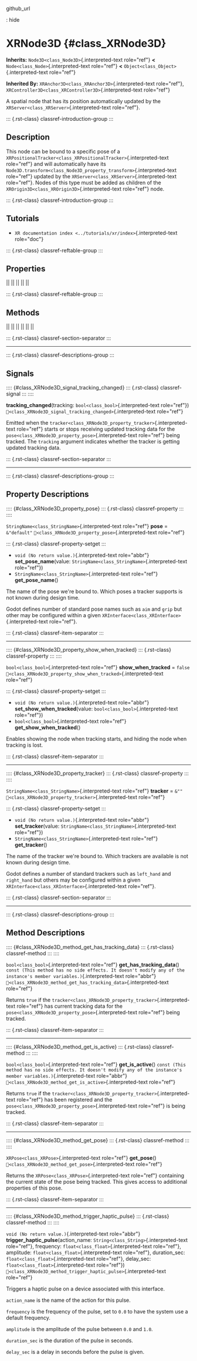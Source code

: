 github_url

:   hide

# XRNode3D {#class_XRNode3D}

**Inherits:** `Node3D<class_Node3D>`{.interpreted-text role="ref"}
**\<** `Node<class_Node>`{.interpreted-text role="ref"} **\<**
`Object<class_Object>`{.interpreted-text role="ref"}

**Inherited By:** `XRAnchor3D<class_XRAnchor3D>`{.interpreted-text
role="ref"}, `XRController3D<class_XRController3D>`{.interpreted-text
role="ref"}

A spatial node that has its position automatically updated by the
`XRServer<class_XRServer>`{.interpreted-text role="ref"}.

::: {.rst-class}
classref-introduction-group
:::

## Description

This node can be bound to a specific pose of a
`XRPositionalTracker<class_XRPositionalTracker>`{.interpreted-text
role="ref"} and will automatically have its
`Node3D.transform<class_Node3D_property_transform>`{.interpreted-text
role="ref"} updated by the `XRServer<class_XRServer>`{.interpreted-text
role="ref"}. Nodes of this type must be added as children of the
`XROrigin3D<class_XROrigin3D>`{.interpreted-text role="ref"} node.

::: {.rst-class}
classref-introduction-group
:::

## Tutorials

- `XR documentation index <../tutorials/xr/index>`{.interpreted-text
  role="doc"}

::: {.rst-class}
classref-reftable-group
:::

## Properties

||
||
||
||
||

::: {.rst-class}
classref-reftable-group
:::

## Methods

||
||
||
||
||
||

::: {.rst-class}
classref-section-separator
:::

------------------------------------------------------------------------

::: {.rst-class}
classref-descriptions-group
:::

## Signals

:::: {#class_XRNode3D_signal_tracking_changed}
::: {.rst-class}
classref-signal
:::
::::

**tracking_changed**(tracking: `bool<class_bool>`{.interpreted-text
role="ref"})
`🔗<class_XRNode3D_signal_tracking_changed>`{.interpreted-text
role="ref"}

Emitted when the
`tracker<class_XRNode3D_property_tracker>`{.interpreted-text role="ref"}
starts or stops receiving updated tracking data for the
`pose<class_XRNode3D_property_pose>`{.interpreted-text role="ref"} being
tracked. The `tracking` argument indicates whether the tracker is
getting updated tracking data.

::: {.rst-class}
classref-section-separator
:::

------------------------------------------------------------------------

::: {.rst-class}
classref-descriptions-group
:::

## Property Descriptions

:::: {#class_XRNode3D_property_pose}
::: {.rst-class}
classref-property
:::
::::

`StringName<class_StringName>`{.interpreted-text role="ref"} **pose** =
`&"default"` `🔗<class_XRNode3D_property_pose>`{.interpreted-text
role="ref"}

::: {.rst-class}
classref-property-setget
:::

- `void (No return value.)`{.interpreted-text role="abbr"}
  **set_pose_name**(value:
  `StringName<class_StringName>`{.interpreted-text role="ref"})
- `StringName<class_StringName>`{.interpreted-text role="ref"}
  **get_pose_name**()

The name of the pose we\'re bound to. Which poses a tracker supports is
not known during design time.

Godot defines number of standard pose names such as `aim` and `grip` but
other may be configured within a given
`XRInterface<class_XRInterface>`{.interpreted-text role="ref"}.

::: {.rst-class}
classref-item-separator
:::

------------------------------------------------------------------------

:::: {#class_XRNode3D_property_show_when_tracked}
::: {.rst-class}
classref-property
:::
::::

`bool<class_bool>`{.interpreted-text role="ref"} **show_when_tracked** =
`false`
`🔗<class_XRNode3D_property_show_when_tracked>`{.interpreted-text
role="ref"}

::: {.rst-class}
classref-property-setget
:::

- `void (No return value.)`{.interpreted-text role="abbr"}
  **set_show_when_tracked**(value: `bool<class_bool>`{.interpreted-text
  role="ref"})
- `bool<class_bool>`{.interpreted-text role="ref"}
  **get_show_when_tracked**()

Enables showing the node when tracking starts, and hiding the node when
tracking is lost.

::: {.rst-class}
classref-item-separator
:::

------------------------------------------------------------------------

:::: {#class_XRNode3D_property_tracker}
::: {.rst-class}
classref-property
:::
::::

`StringName<class_StringName>`{.interpreted-text role="ref"} **tracker**
= `&""` `🔗<class_XRNode3D_property_tracker>`{.interpreted-text
role="ref"}

::: {.rst-class}
classref-property-setget
:::

- `void (No return value.)`{.interpreted-text role="abbr"}
  **set_tracker**(value:
  `StringName<class_StringName>`{.interpreted-text role="ref"})
- `StringName<class_StringName>`{.interpreted-text role="ref"}
  **get_tracker**()

The name of the tracker we\'re bound to. Which trackers are available is
not known during design time.

Godot defines a number of standard trackers such as `left_hand` and
`right_hand` but others may be configured within a given
`XRInterface<class_XRInterface>`{.interpreted-text role="ref"}.

::: {.rst-class}
classref-section-separator
:::

------------------------------------------------------------------------

::: {.rst-class}
classref-descriptions-group
:::

## Method Descriptions

:::: {#class_XRNode3D_method_get_has_tracking_data}
::: {.rst-class}
classref-method
:::
::::

`bool<class_bool>`{.interpreted-text role="ref"}
**get_has_tracking_data**()
`const (This method has no side effects. It doesn't modify any of the instance's member variables.)`{.interpreted-text
role="abbr"}
`🔗<class_XRNode3D_method_get_has_tracking_data>`{.interpreted-text
role="ref"}

Returns `true` if the
`tracker<class_XRNode3D_property_tracker>`{.interpreted-text role="ref"}
has current tracking data for the
`pose<class_XRNode3D_property_pose>`{.interpreted-text role="ref"} being
tracked.

::: {.rst-class}
classref-item-separator
:::

------------------------------------------------------------------------

:::: {#class_XRNode3D_method_get_is_active}
::: {.rst-class}
classref-method
:::
::::

`bool<class_bool>`{.interpreted-text role="ref"} **get_is_active**()
`const (This method has no side effects. It doesn't modify any of the instance's member variables.)`{.interpreted-text
role="abbr"} `🔗<class_XRNode3D_method_get_is_active>`{.interpreted-text
role="ref"}

Returns `true` if the
`tracker<class_XRNode3D_property_tracker>`{.interpreted-text role="ref"}
has been registered and the
`pose<class_XRNode3D_property_pose>`{.interpreted-text role="ref"} is
being tracked.

::: {.rst-class}
classref-item-separator
:::

------------------------------------------------------------------------

:::: {#class_XRNode3D_method_get_pose}
::: {.rst-class}
classref-method
:::
::::

`XRPose<class_XRPose>`{.interpreted-text role="ref"} **get_pose**()
`🔗<class_XRNode3D_method_get_pose>`{.interpreted-text role="ref"}

Returns the `XRPose<class_XRPose>`{.interpreted-text role="ref"}
containing the current state of the pose being tracked. This gives
access to additional properties of this pose.

::: {.rst-class}
classref-item-separator
:::

------------------------------------------------------------------------

:::: {#class_XRNode3D_method_trigger_haptic_pulse}
::: {.rst-class}
classref-method
:::
::::

`void (No return value.)`{.interpreted-text role="abbr"}
**trigger_haptic_pulse**(action_name:
`String<class_String>`{.interpreted-text role="ref"}, frequency:
`float<class_float>`{.interpreted-text role="ref"}, amplitude:
`float<class_float>`{.interpreted-text role="ref"}, duration_sec:
`float<class_float>`{.interpreted-text role="ref"}, delay_sec:
`float<class_float>`{.interpreted-text role="ref"})
`🔗<class_XRNode3D_method_trigger_haptic_pulse>`{.interpreted-text
role="ref"}

Triggers a haptic pulse on a device associated with this interface.

`action_name` is the name of the action for this pulse.

`frequency` is the frequency of the pulse, set to `0.0` to have the
system use a default frequency.

`amplitude` is the amplitude of the pulse between `0.0` and `1.0`.

`duration_sec` is the duration of the pulse in seconds.

`delay_sec` is a delay in seconds before the pulse is given.
